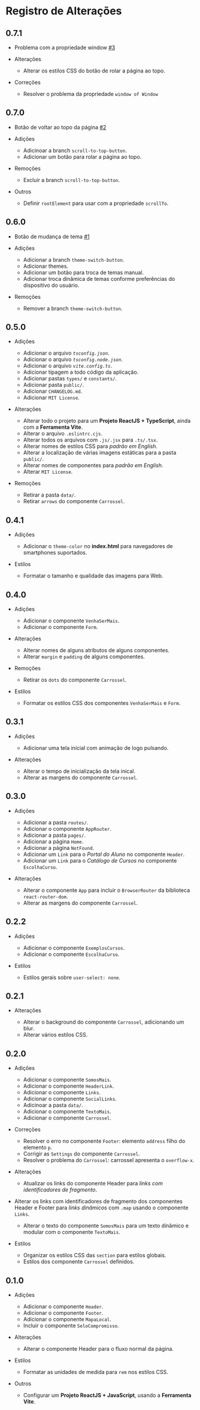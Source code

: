 <!--
    ## 0.0.0 (Lançado em DD-MM-AAAA)

    ### 0.0.1
    * Alfa/Pré-lançamento.
    * Estado muito inicial de desenvolvimento.

    ### 0.1.0
    * Mais funcionalidades.
    * Nível de estabilidade um pouco maior.

    ### 1.0.0
    * Versão significativa do projeto, como o lançamento inicial.

    ## Notas da versão
    * Adições
      * Adicionar
      * Incluir
    * Correções
      * Corrigir
      * Resolver
    * Alterações
      * Alterar
      * Atualizar
    * Remoções
      * Remover
      * Retirar
      * Desabilitar
    * Documentação
      * Documentar
      * Comentar
    * Testes
      * Testar
      * Adicionar teste
      * Corrigir teste
    * Estilos
      * Estilos
      * Formatar
      * Organizar
    * Outros
      * Build
      * Tarefa
      * Atividade
      * Configurar
      * Definir
      * Limpar
      * Script
      * Versão
-->

# Registro de Alterações

## 0.7.1

- Problema com a propriedade window [#3](https://github.com/mateusaraujos/voce-mais-digital-technology/issues/3)

- Alterações

  - Alterar os estilos CSS do botão de rolar a página ao topo.

- Correções

  - Resolver o problema da propriedade `window of Window`

## 0.7.0

- Botão de voltar ao topo da página [#2](https://github.com/mateusaraujos/voce-mais-digital-technology/pull/2)

- Adições

  - Adicinoar a branch `scroll-to-top-button`.
  - Adicionar um botão para rolar a página ao topo.

- Remoções

  - Excluir a branch `scroll-to-top-button`.

- Outros

  - Definir `rootElement` para usar com a propriedade `scrollTo`.

## 0.6.0

- Botão de mudança de tema [#1](https://github.com/mateusaraujos/voce-mais-digital-technology/pull/1)

- Adições

  - Adicionar a branch `theme-switch-button`.
  - Adicionar themes.
  - Adicionar um botão para troca de temas manual.
  - Adicionar troca dinâmica de temas conforme preferências do dispositivo do usuário.

- Remoções

  - Remover a branch `theme-switch-button`.

## 0.5.0

- Adições

  - Adicionar o arquivo _`tsconfig.json`_.
  - Adicionar o arquivo _`tsconfig.node.json`_.
  - Adicionar o arquivo _`vite.config.ts`_.
  - Adicionar tipagem a todo código da aplicação.
  - Adicionar pastas `types/` e `constants/`.
  - Adicionar pasta `public/`.
  - Adicionar `CHANGELOG.md`.
  - Adicionar `MIT License`.

- Alterações

  - Alterar todo o projeto para um **Projeto ReactJS + TypeScript**, ainda com a **Ferramenta Vite**.
  - Alterar o arquivo `.eslintrc.cjs`.
  - Alterar todos os arquivos com `.js/.jsx` para `.ts/.tsx`.
  - Alterar nomes de estilos CSS para _padrão em English_.
  - Alterar a localização de várias imagens estáticas para a pasta `public/`.
  - Alterar nomes de componentes para _padrão em English_.
  - Alterar `MIT License`.

- Remoções

  - Retirar a pasta `data/`.
  - Retirar `arrows` do componente `Carrossel`.

## 0.4.1

- Adições

  - Adicionar o `theme-color` no **index.html** para navegadores de smartphones suportados.

- Estilos

  - Formatar o tamanho e qualidade das imagens para Web.

## 0.4.0

- Adições

  - Adicionar o componente `VenhaSerMais`.
  - Adicionar o componente `Form`.

- Alterações

  - Alterar nomes de alguns atributos de alguns componentes.
  - Alterar `margin` e `padding` de alguns componentes.

- Remoções

  - Retirar os `dots` do componente `Carrossel`.

- Estilos

  - Formatar os estilos CSS dos componentes `VenhaSerMais` e `Form`.

## 0.3.1

- Adições

  - Adicionar uma tela inicial com animação de logo pulsando.

- Alterações

  - Alterar o tempo de inicialização da tela inical.
  - Alterar as margens do componente `Carrossel`.

## 0.3.0

- Adições

  - Adicionar a pasta `routes/`.
  - Adicionar o componente `AppRouter`.
  - Adicionar a pasta `pages/`.
  - Adicionar a página `Home`.
  - Adicionar a página `NotFound`.
  - Adicionar um `Link` para o _Portal do Aluno_ no componente `Header`.
  - Adicionar um `Link` para o _Catálogo de Cursos_ no componente `EscolhaCurso`.

- Alterações

  - Alterar o componente `App` para incluir o `BrowserRouter` da biblioteca `react-router-dom`.
  - Alterar as margens do componente `Carrossel`.

## 0.2.2

- Adições

  - Adicionar o componente `ExemplosCursos`.
  - Adicionar o componente `EscolhaCurso`.

- Estilos

  - Estilos gerais sobre `user-select: none`.

## 0.2.1

- Alterações

  - Alterar o background do componente `Carrossel`, adicionando um blur.
  - Alterar vários estilos CSS.

## 0.2.0

- Adições

  - Adicionar o componente `SomosMais`.
  - Adicionar o componente `HeaderLink`.
  - Adicionar o componente `Links`.
  - Adicionar o componente `SocialLinks`.
  - Adicinoar a pasta `data/`.
  - Adicionar o componente `TextoMais`.
  - Adicionar o componente `Carrossel`.

- Correções

  - Resolver o erro no componente `Footer`: elemento `address` filho do elemento `p`.
  - Corrigir as `Settings` do componente `Carrossel`.
  - Resolver o problema do `Carrossel`: carrossel apresenta o `overflow-x`.

- Alterações

  - Atualizar os links do componente Header para _links com identificadores de fragmento_.

- Alterar os links com identificadores de fragmento dos componentes Header e Footer para _links dinâmicos_ com `.map` usando o componente `Links`.

  - Alterar o texto do componente `SomosMais` para um texto dinâmico e modular com o componente `TextoMais`.

- Estilos
  - Organizar os estilos CSS das `section` para estilos globais.
  - Estilos dos componente `Carrossel` definidos.

## 0.1.0

- Adições

  - Adicionar o componente `Header`.
  - Adicionar o componente `Footer`.
  - Adicionar o componente `MapaLocal`.
  - Incluir o componente `SeloCompromisso`.

- Alterações

  - Alterar o componente Header para o fluxo normal da página.

- Estilos

  - Formatar as unidades de medida para `rem` nos estilos CSS.

- Outros
  - Configurar um **Projeto ReactJS + JavaScript**, usando a **Ferramenta Vite**.
